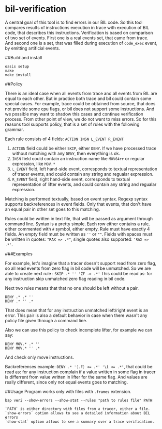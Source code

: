 # bil-verification

A central goal of this tool is to find errors in our BIL code. So this tool
compares results of instructions execution in trace with execution of BIL code,
that describes this instructions. Verification is based on comparison of two
set of events. First one is a real events set, that came from trace. And second
one is a set, that was filled during execution of `code_exec` event, by
emitting artificial events.

##Build and install
```
oasis setup
make
make install
```
##Policy

There is an ideal case when all events from trace and all events from
BIL are equal to each other. But in practice both trace and bil could
contain some special cases. For example, trace could be obtained from
source, that does not provide some cpu flags, or bil does not support
some instructions.  And we possible may want to shadow this cases and
continue verification process. From other point of view, we do not want
to miss errors. So for this reasons tool supports policy, that is a set
of rules with the following grammar.

Each rule consists of 4 fields: `ACTION INSN L_EVENT R_EVENT`

1. `ACTION`  field could be either `SKIP`, either `DENY`. If we have processed
   trace without matching with any `DENY`, then everything is ok.
2. `INSN`    field could contain an instruction name like `MOV64rr` or regular
   expression, like `MOV.*`
3. `L_EVENT` field, left hand-side event, corresponds to textual representation
   of tracer events, and could contain any string and regualar expression.
4. `R_EVENT` field, right hand-side event, corresponds to textual representation
   of lifter events, and could contain any string and regualar expression.

Matching is performed textually, based on event syntax. Regexp syntax supports
backreferences in event fields. Only that events, that don't have an equal
pair in other set goes to this matching.

Rules could be written in text file, that will be passed as argument through
command line. Syntax is a pretty simple. Each row either contains a rule,
either commented with `#` symbol, either empty. Rule must have exactly
4 fields. An empty field must be written as `''` or `""`. Fields with spaces
must be written in quotes: `"RAX => .*"`, single quotes also supported:
`'RAX => .*'`.

###Examples

For example, let's imagine that a tracer doesn't support read from zero
flag, so all read events from zero flag in bil code will be unmatched.
So we are able to create next rule :
`SKIP .* '' 'ZF -> .*'`
This could be read as: for any instruction skip unmatched zero flag
reading in bil code.

Next two rules means that that no one should be left without a pair.
```
DENY .* .* ''
DENY .* '' .*
```
That does mean that for any instruction unmatched left/right event is an error.
This pair is also a default behavior in case when there wasn't any policy file
given through a command line.

Also we can use this policy to check incomplete lifter, for example we can say:
```
DENY MOV.* .* ''
DENY MOV.* '' .*
```
And check only move instructions.

Backreferenses example: `DENY .* '(.F) <= .*' '\1 <= .*'`, that could be read
as: for any instruction complain if a value written in some flag in tracer is
differrent from value written in lifter for the same flag. And values are
really different, since only not equal events goes to matching.

##Usage
Program works only with files with `.frames` extension.
```
bap veri --show-errors --show-stat --rules "path to rules file" PATH

`PATH` is either directory with files from a tracer, either a file.
`show-errors` option allows to see a detailed information about BIL errors
`show-stat` option allows to see a summary over a trace verification.

```

